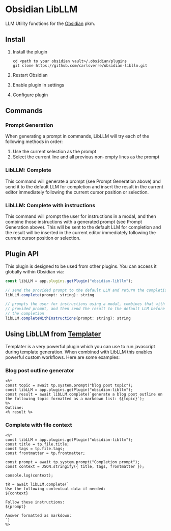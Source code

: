 # Obsidian LibLLM

LLM Utility functions for the [Obsidian](https://obsidian.md/) pkm.

## Install

1. Install the plugin
    ```
    cd <path to your obsidian vault>/.obsidian/plugins
    git clone https://github.com/carlsverre/obsidian-libllm.git
    ```

2. Restart Obsidian
3. Enable plugin in settings
4. Configure plugin

## Commands

### Prompt Generation

When generating a prompt in commands, LibLLM will try each of the following methods in order:

1. Use the current selection as the prompt
2. Select the current line and all previous non-empty lines as the prompt

### LibLLM: Complete

This command will generate a prompt (see Prompt Generation above) and send it to the default LLM for completion and insert the result in the current editor immediately following the current cursor position or selection.

### LibLLM: Complete with instructions

This command will prompt the user for instructions in a modal, and then combine those instructions with a generated prompt (see Prompt Generation above). This will be sent to the default LLM for completion and the result will be inserted in the current editor immediately following the current cursor position or selection.

## Plugin API

This plugin is designed to be used from other plugins. You can access it globally within Obsidian via:

```js
const libLLM = app.plugins.getPlugin("obsidian-libllm");

// send the provided prompt to the default LLM and return the completion
libLLM.complete(prompt: string): string

// prompts the user for instructions using a modal, combines that with the
// provided prompt, and then send the result to the default LLM before returning
// the completion
libLLM.completeWithInstructions(prompt: string): string
```

## Using LibLLM from [Templater](https://github.com/SilentVoid13/Templater)

Templater is a very powerful plugin which you can use to run javascript during template generation. When combined with LibLLM this enables powerful custom workflows. Here are some examples:

### Blog post outline generator

```
<%*
const topic = await tp.system.prompt("blog post topic");
const libLLM = app.plugins.getPlugin("obsidian-libllm");
const result = await libLLM.complete(`generate a blog post outline on the following topic formatted as a markdown list: ${topic}`);
%>
Outline:
<% result %>
```

### Complete with file context

```
<%*
const libLLM = app.plugins.getPlugin("obsidian-libllm");
const title = tp.file.title;
const tags = tp.file.tags;
const frontmatter = tp.frontmatter;

const prompt = await tp.system.prompt("Completion prompt");
const context = JSON.stringify({ title, tags, frontmatter });

console.log(context);

tR = await libLLM.complete(`
Use the following contextual data if needed:
${context}

Follow these instructions:
${prompt}

Answer formatted as markdown:
`)
%>
```
